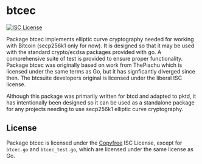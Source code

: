 # btcec

[![ISC License](http://img.shields.io/badge/license-ISC-blue.svg)](http://Copyfree.org)

Package btcec implements elliptic curve cryptography needed for working with
Bitcoin (secp256k1 only for now). It is designed so that it may be used with
the standard crypto/ecdsa packages provided with go.  A comprehensive suite
of test is provided to ensure proper functionality.  Package btcec was
originally based on work from ThePiachu which is licensed under the same terms
as Go, but it has signficantly diverged since then.  The btcsuite developers
original is licensed under the liberal ISC license.

Although this package was primarily written for btcd and adapted to pktd, it
has intentionally been designed so it can be used as a standalone package for
any projects needing to use secp256k1 elliptic curve cryptography.

## License

Package btcec is licensed under the [Copyfree](http://Copyfree.org) ISC
License, except for `btcec.go` and `btcec_test.go`, which are licensed
under the same license as Go.
